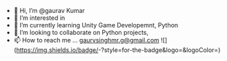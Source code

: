 - 👋 Hi, I’m @gaurav Kumar
- 👀 I’m interested in 
- 🌱 I’m currently learning  Unity Game Developemnt, Python
- 💞️ I’m looking to collaborate on Python projects, 
- 📫 How to reach me ... gaurvsinghmr.g@gmail.com
![<Badge Name>](https://img.shields.io/badge/<Badge Text>-<Background Color>?style=for-the-badge&logo=<Icon Name>&logoColor=<Logo Color>)
<!---
gaurav-singh-mrg/gaurav-singh-mrg is a ✨ special ✨ repository because its `README.md` (this file) appears on your GitHub profile.
You can click the Preview link to take a look at your changes.
--->
